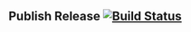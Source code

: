 ## Publish Release  [![Build Status](https://travis-ci.org/wk-j/publish-release.svg?branch=master)](https://travis-ci.org/wk-j/publish-release)